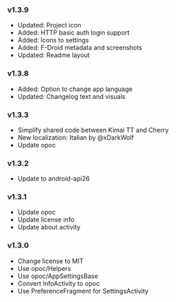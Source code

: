 ### v1.3.9
- Updated: Project icon
- Added: HTTP basic auth login support
- Added: Icons to settings
- Added: F-Droid metadata and screenshots
- Updated: Readme layout

### v1.3.8
- Added: Option to change app language
- Updated: Changelog text and visuals

### v1.3.3
- Simplify shared code between Kimai TT and Cherry
- New localization: Italian by @xDarkWolf
- Update opoc

### v1.3.2
- Update to android-api26

### v1.3.1
- Update opoc
- Update license info
- Update about activity

### v1.3.0
- Change license to MIT
- Use opoc/Helpers
- Use opoc/AppSettingsBase
- Convert InfoActivity to opoc
- Use PreferenceFragment for SettingsActivity
